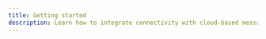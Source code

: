 ```yaml
---
title: Getting started
description: Learn how to integrate connectivity with cloud-based message-oriented middleware using PubSub and AWS Mobile SDK. You can use PubSub to pass messages between your app instances and your app’s backend creating real-time interactive experiences.
---
```


<inline-fragment src="~/sdk/fragments/library-callout.md"></inline-fragment>

<inline-fragment platform="ios" src="~/sdk/pubsub/fragments/ios/getting-started.md"></inline-fragment> <inline-fragment platform="android" src="~/sdk/pubsub/fragments/android/getting-started.md"></inline-fragment>